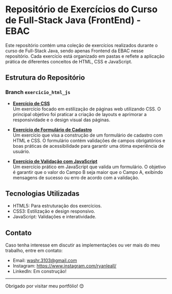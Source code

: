 # Repositório de Exercícios do Curso de Full-Stack Java (FrontEnd) - EBAC

Este repositório contém uma coleção de exercícios realizados durante o curso de Full-Stack Java, sendo apenas Frontend da EBAC nesse repositório. Cada exercício está organizado em pastas e reflete a aplicação prática de diferentes conceitos de HTML, CSS e JavaScript.

## Estrutura do Repositório

### Branch `exercicio_html_js`

- **[Exercício de CSS](./exercicio_css/)**  
  Um exercício focado em estilização de páginas web utilizando CSS. O principal objetivo foi praticar a criação de layouts e aprimorar a responsividade e o design visual das páginas.

- **[Exercício de Formulário de Cadastro](./exercicio_formulario_cadastro/)**  
  Um exercício que visa a construção de um formulário de cadastro com HTML e CSS. O formulário contém validações de campos obrigatórios e boas práticas de acessibilidade para garantir uma ótima experiência de usuário.

- **[Exercício de Validação com JavaScript](./exercicio_html_js_project/)**  
  Um exercício prático em JavaScript que valida um formulário. O objetivo é garantir que o valor do Campo B seja maior que o Campo A, exibindo mensagens de sucesso ou erro de acordo com a validação.

## Tecnologias Utilizadas

- HTML5: Para estruturação dos exercícios.
- CSS3: Estilização e design responsivo.
- JavaScript: Validações e interatividade.

## Contato

Caso tenha interesse em discutir as implementações ou ver mais do meu trabalho, entre em contato:

- Email: washr.3103@gmail.com
- Instagram: https://www.instagram.com/ryanleall/
- LinkedIn: Em construção!

---

Obrigado por visitar meu portfólio! 😊
